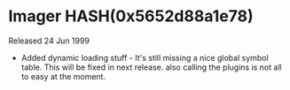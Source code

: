 # Imager HASH(0x5652d88a1e78)

Released 24 Jun 1999

- Added dynamic loading stuff - It's still missing a nice  global symbol table. This will be fixed in next release.  also calling the plugins is not all to easy at the moment.